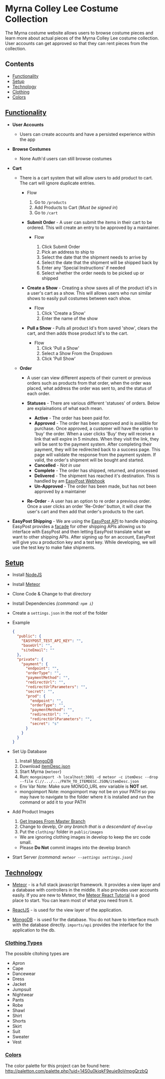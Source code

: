 # Myrna Colley Lee Costume Collection

The Myrna costume website allows users to browse costume pieces and learn more about actual pieces of the Myrna Colley Lee costume collection. User accounts can get approved so that they can rent pieces from the collection.

## Contents

* [Functionality](#functionality)
* [Setup](#setup)
* [Technology](#technology)
* [Clothing](#clothing-types)
* [Colors](#colors)

## [Functionality](#functionality)

* **User Accounts**

  * Users can create accounts and have a persisted experience within the app

* **Browse Costumes**

  * None Auth'd users can still browse costumes

* **Cart**

  * There is a cart system that will allow users to add product to cart. The cart will ignore duplicate entries.

    * Flow

      1. Go to `/products`
      1. Add Products to Cart (_Must be signed in_)
      1. Go to `/cart`

    * **Submit Order** - A user can submit the items in their cart to be ordered. This will create an entry to be approved by a maintainer.

      * Flow

        1. Click Submit Order
        1. Pick an address to ship to
        1. Select the date that the shipment needs to arrive by
        1. Select the date that the shipment will be shipped back by
        1. Enter any 'Special Instructions' if needed
        1. Select whether the order needs to be picked up or shipped

    * **Create a Show** - Creating a show saves all of the product id's in a user's cart as a show. This will allows users who run similar shows to easily pull costumes between each show.

      * Flow
        1. Click 'Create a Show'
        1. Enter the name of the show

    * **Pull a Show** - Pulls all product Id's from saved 'show', clears the cart, and then adds those product Id's to the cart.
      * Flow
        1. Click 'Pull a Show'
        1. Select a Show From the Dropdown
        1. Click 'Pull Show'

  * **Order**

    * A user can view different aspects of their current or previous orders such as products from that order, when the order was placed, what address the order was sent to, and the status of each order.

    * **Statuses** - There are various different 'statuses' of orders. Below are explainations of what each mean.

      * **Active** - The order has been paid for.
      * **Approved** - The order has been approved and is availible for purchase. Once approved, a customer will have the option to 'buy' the order. When a user clicks 'Buy' they will receive a link that will expire in 5 minutes. When they visit the link, they will be sent to the payment system. After completing their payment, they will be redirected back to a success page. This page will validate the response from the payment system. If valid, the order's shipment will be bought and started.
      * **Cancelled** - _Not in use_
      * **Complete** - The order has shipped, returned, and processed
      * **Delivered** - The shipment has reached it's destination. This is handled by am [EasyPost Webhook](https://www.easypost.com/webhooks-guide.html)
      * **Un-Approved** - The order has been made, but has not been approved by a maintainer

    * **Re-Order** - A user has an option to re order a previous order. Once a user clicks an order 'Re-Order' button, it will clear the user's cart and then add that order's products to the cart.

* **EasyPost Shipping** - We are using the [EasyPost API](https://www.easypost.com/) to handle shipping. EasyPost provides a [facade](https://en.wikipedia.org/wiki/Facade_pattern) for other shipping APIs allowing us to interface with EasyPost and then letting EasyPost translate what we want to other shipping APIs. After signing up for an account, EasyPost will give you a production key and a test key. While developing, we will use the test key to make fake shipments.

## [Setup](#setup)

* Install [NodeJS](https://nodejs.org/en/)
* Install [Meteor](https://www.meteor.com/install)
* Clone Code & Change to that directory
* Install Dependencies _(command: `npm i`)_
* Create a `settings.json` in the root of the folder
* Example

  ```json
  {
    "public": {
      "EASYPOST_TEST_API_KEY": "",
      "baseUrl": "",
      "siteEmail": ""
    },
    "private": {
      "payment": {
        "endpoint": "",
        "orderType": "",
        "paymentMethod": "",
        "redirectUrl": "",
        "redirectUrlParameters": "",
        "secret": "",
        "prod": {
          "endpoint": "",
          "orderType": "",
          "paymentMethod": "",
          "redirectUrl": "",
          "redirectUrlParameters": "",
          "secret": "s"
        }
      }
    }
  }
  ```

* Set Up Database
  1. Install [MongoDB](https://www.mongodb.com/)
  1. Download [itemDesc.json](https://raw.githubusercontent.com/MSULibraries/Myrna/240256e97d620fe68632f9298cf19b68efe30519/itemDesc.json)
  1. Start Myrna (`meteor`)
  1. Run: `mongoimport -h localhost:3001 -d meteor -c itemDesc --drop --file C://.../.../PATH_TO_ITEMDESC.JSON/itemDesc.json`
  * Env Var Note: Make sure MONGO_URL env variable is **NOT** set.
  * mongoimport Note: mongoimport may not be on your PATH so you may have to navigate to the folder where it is installed and run the command or add it to your PATH
* Add Product Images
  1. [Get Images From Master Branch](https://github.com/MSULibraries/Myrna/tree/master/public/images/clothing)
  2. Change to develp, _Or any branch that is a descendant of `develop`_
  3. Put the `clothing/` folder in `public/images`
  * We are ignoring clothing images in develop to keep the src code small.
  * Please **Do Not** commit images into the develop branch
* Start Server _(command: `meteor --settings settings.json`)_

## [Technology](#technology)

* [Meteor](https://www.meteor.com/) - is a full stack javascript framework. It provides a view layer and a database with controllers in the middle. It also provides user accounts easily. If you are new to Meteor, the [Meteor React Tutorial](https://www.meteor.com/tutorials/react/creating-an-app) is a good place to start. You can learn most of what you need from it.

* [ReactJS](https://reactjs.org/) - is used for the view layer of the application.

* [MongoDB](https://www.mongodb.com/) - is used for the database. You do not have to interface much with the database directly. `imports/api` provides the interface for the application to the db.

### [Clothing Types](#clothing-types)

The possible cltohing types are

* Apron
* Cape
* Dancewear
* Dress
* Jacket
* Jumpsuit
* Nightwear
* Pants
* Robe
* Shawl
* Shirt
* Shorts
* Skirt
* Suit
* Sweater
* Vest

### [Colors](#colors)

The color palette for this project can be found here: http://paletton.com/palette.php?uid=14S0u0kiqkF9euje9oVmpgQrzbQ
